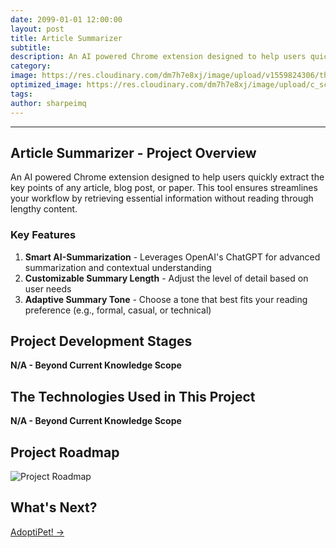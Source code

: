 ```yaml
---
date: 2099-01-01 12:00:00
layout: post
title: Article Summarizer
subtitle:
description: An AI powered Chrome extension designed to help users quickly extract the key points of any article, blog post, or paper.
category:
image: https://res.cloudinary.com/dm7h7e8xj/image/upload/v1559824306/theme13_dshbqx.jpg
optimized_image: https://res.cloudinary.com/dm7h7e8xj/image/upload/c_scale,w_380/v1559824306/theme13_dshbqx.jpg
tags:
author: sharpeimq
---
```

---
## Article Summarizer - Project Overview 
An AI powered Chrome extension designed to help users quickly extract the key points of any article, blog post, or paper. This tool ensures streamlines your workflow by retrieving essential information without reading through lengthy content.

### Key Features
1. <strong>Smart AI-Summarization</strong> - Leverages OpenAI's ChatGPT for advanced summarization and contextual understanding
2. <strong>Customizable Summary Length</strong> - Adjust the level of detail based on user needs
3. <strong>Adaptive Summary Tone</strong> - Choose a tone that best fits your reading preference (e.g., formal, casual, or technical)

## Project Development Stages
<strong>N/A - Beyond Current Knowledge Scope</strong> 

## The Technologies Used in This Project
<strong>N/A - Beyond Current Knowledge Scope</strong> 

## Project Roadmap
<img src="{{ site.baseurl }}/assets/img/roadmap.png" alt="Project Roadmap" class="roadmap-img">

## What's Next?  
<a href="{{ site.baseurl }}/pet-recommender-app/" class="next-project-link">
  AdoptiPet! →
</a>